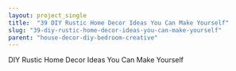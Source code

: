 ```yaml
---
layout: project_single
title:  "39 DIY Rustic Home Decor Ideas You Can Make Yourself"
slug: "39-diy-rustic-home-decor-ideas-you-can-make-yourself"
parent: "house-decor-diy-bedroom-creative"
---
```

DIY Rustic Home Decor Ideas You Can Make Yourself
